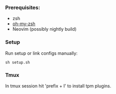 ### Prerequisites:
- zsh
- [oh-my-zsh](https://ohmyz.sh/#install)
- Neovim (possibly nightly build)

### Setup

Run setup or link configs manually:

```shell
sh setup.sh
```

### Tmux

In tmux session hit 'prefix + I' to install tpm plugins.
